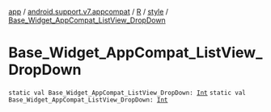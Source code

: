 [app](../../../index.md) / [android.support.v7.appcompat](../../index.md) / [R](../index.md) / [style](index.md) / [Base_Widget_AppCompat_ListView_DropDown](./-base_-widget_-app-compat_-list-view_-drop-down.md)

# Base_Widget_AppCompat_ListView_DropDown

`static val Base_Widget_AppCompat_ListView_DropDown: `[`Int`](https://kotlinlang.org/api/latest/jvm/stdlib/kotlin/-int/index.html)
`static val Base_Widget_AppCompat_ListView_DropDown: `[`Int`](https://kotlinlang.org/api/latest/jvm/stdlib/kotlin/-int/index.html)
